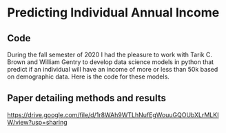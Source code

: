 # Predicting Individual Annual Income

## Code

During the fall semester of 2020 I had the pleasure to work with Tarik C. Brown and 
William Gentry to develop data science models in python that predict if an individual 
will have an income of more or less than 50k based on demographic data. Here is the 
code for these models.

## Paper detailing methods and results

https://drive.google.com/file/d/1r8WAh9WTLhNufEgWouuGQOUbXLrMLKIW/view?usp=sharing

